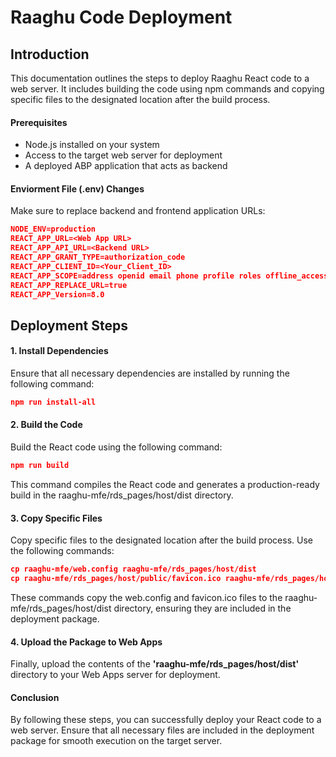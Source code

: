 # Raaghu Code Deployment

## Introduction
This documentation outlines the steps to deploy Raaghu React code to a web server. It includes building the code using npm commands and copying specific files to the designated location after the build process.


#### Prerequisites
- Node.js installed on your system
- Access to the target web server for deployment
- A deployed ABP application that acts as backend

#### Enviorment File (.env) Changes
 
Make sure to replace backend and frontend application URLs:


````json 
NODE_ENV=production
REACT_APP_URL=<Web App URL>
REACT_APP_API_URL=<Backend URL>
REACT_APP_GRANT_TYPE=authorization_code
REACT_APP_CLIENT_ID=<Your_Client_ID>
REACT_APP_SCOPE=address openid email phone profile roles offline_access <Backend application name>
REACT_APP_REPLACE_URL=true
REACT_APP_Version=8.0
````

## Deployment Steps
#### 1. Install Dependencies
Ensure that all necessary dependencies are installed by running the following command:

````json
npm run install-all
````

#### 2. Build the Code
Build the React code using the following command:
````json
npm run build
````
This command compiles the React code and generates a production-ready build in the raaghu-mfe/rds_pages/host/dist directory.

#### 3. Copy Specific Files
Copy specific files to the designated location after the build process. Use the following commands:

````json
cp raaghu-mfe/web.config raaghu-mfe/rds_pages/host/dist   
cp raaghu-mfe/rds_pages/host/public/favicon.ico raaghu-mfe/rds_pages/host/dist
````
These commands copy the web.config and favicon.ico files to the raaghu-mfe/rds_pages/host/dist directory, ensuring they are included in the deployment package.

#### 4. Upload the Package to Web Apps

Finally, upload the contents of the **'raaghu-mfe/rds_pages/host/dist'** directory to your Web Apps server for deployment.


#### Conclusion
By following these steps, you can successfully deploy your React code to a web server. Ensure that all necessary files are included in the deployment package for smooth execution on the target server.
 